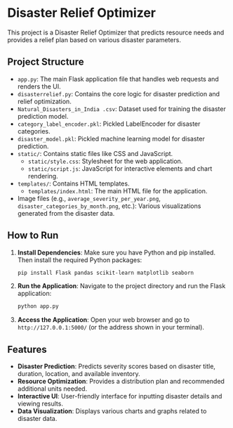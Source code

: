 # Disaster Relief Optimizer

This project is a Disaster Relief Optimizer that predicts resource needs and provides a relief plan based on various disaster parameters.

## Project Structure

- `app.py`: The main Flask application file that handles web requests and renders the UI.
- `disasterrelief.py`: Contains the core logic for disaster prediction and relief optimization.
- `Natural_Disasters_in_India .csv`: Dataset used for training the disaster prediction model.
- `category_label_encoder.pkl`: Pickled LabelEncoder for disaster categories.
- `disaster_model.pkl`: Pickled machine learning model for disaster prediction.
- `static/`: Contains static files like CSS and JavaScript.
    - `static/style.css`: Stylesheet for the web application.
    - `static/script.js`: JavaScript for interactive elements and chart rendering.
- `templates/`: Contains HTML templates.
    - `templates/index.html`: The main HTML file for the application.
- Image files (e.g., `average_severity_per_year.png`, `disaster_categories_by_month.png`, etc.): Various visualizations generated from the disaster data.

## How to Run

1.  **Install Dependencies**: Make sure you have Python and pip installed. Then install the required Python packages:
    ```bash
    pip install Flask pandas scikit-learn matplotlib seaborn
    ```
2.  **Run the Application**: Navigate to the project directory and run the Flask application:
    ```bash
    python app.py
    ```
3.  **Access the Application**: Open your web browser and go to `http://127.0.0.1:5000/` (or the address shown in your terminal).

## Features

-   **Disaster Prediction**: Predicts severity scores based on disaster title, duration, location, and available inventory.
-   **Resource Optimization**: Provides a distribution plan and recommended additional units needed.
-   **Interactive UI**: User-friendly interface for inputting disaster details and viewing results.
-   **Data Visualization**: Displays various charts and graphs related to disaster data.
